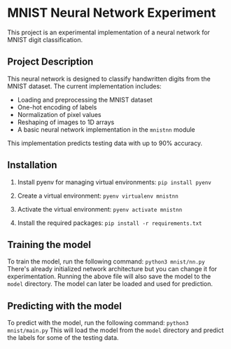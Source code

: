 # MNIST Neural Network Experiment

This project is an experimental implementation of a neural network for MNIST digit classification.

## Project Description

This neural network is designed to classify handwritten digits from the MNIST dataset. The current implementation includes:

- Loading and preprocessing the MNIST dataset
- One-hot encoding of labels
- Normalization of pixel values
- Reshaping of images to 1D arrays
- A basic neural network implementation in the `mnistnn` module

This implementation predicts testing data with up to 90% accuracy.

## Installation

1. Install pyenv for managing virtual environments:
```pip install pyenv```

2. Create a virtual environment:
```pyenv virtualenv mnistnn```

3. Activate the virtual environment:
```pyenv activate mnistnn```

4. Install the required packages:
```pip install -r requirements.txt```

## Training the model

To train the model, run the following command:
```python3 mnist/nn.py```
There's already initialized network architecture but you can change it for experimentation.
Running the above file will also save the model to the `model` directory. The model can later be loaded and used for prediction.

## Predicting with the model

To predict with the model, run the following command:
```python3 mnist/main.py```
This will load the model from the `model` directory and predict the labels for some of the testing data.
